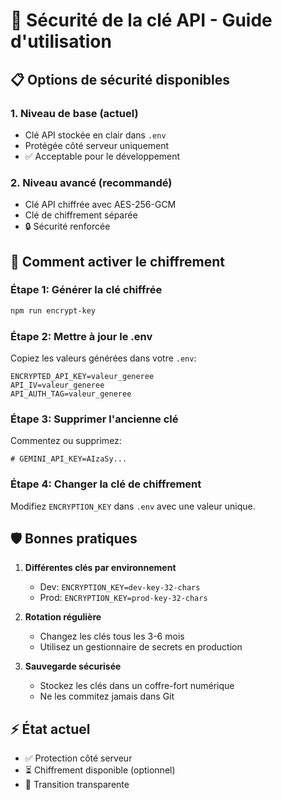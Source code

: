# 🔐 Sécurité de la clé API - Guide d'utilisation

## 📋 Options de sécurité disponibles

### 1. **Niveau de base** (actuel)
- Clé API stockée en clair dans `.env`
- Protégée côté serveur uniquement
- ✅ Acceptable pour le développement

### 2. **Niveau avancé** (recommandé)
- Clé API chiffrée avec AES-256-GCM
- Clé de chiffrement séparée
- 🔒 Sécurité renforcée

## 🚀 Comment activer le chiffrement

### Étape 1: Générer la clé chiffrée
```bash
npm run encrypt-key
```

### Étape 2: Mettre à jour le .env
Copiez les valeurs générées dans votre `.env`:
```
ENCRYPTED_API_KEY=valeur_generee
API_IV=valeur_generee  
API_AUTH_TAG=valeur_generee
```

### Étape 3: Supprimer l'ancienne clé
Commentez ou supprimez:
```
# GEMINI_API_KEY=AIzaSy...
```

### Étape 4: Changer la clé de chiffrement
Modifiez `ENCRYPTION_KEY` dans `.env` avec une valeur unique.

## 🛡️ Bonnes pratiques

1. **Différentes clés par environnement**
   - Dev: `ENCRYPTION_KEY=dev-key-32-chars`
   - Prod: `ENCRYPTION_KEY=prod-key-32-chars`

2. **Rotation régulière**
   - Changez les clés tous les 3-6 mois
   - Utilisez un gestionnaire de secrets en production

3. **Sauvegarde sécurisée**
   - Stockez les clés dans un coffre-fort numérique
   - Ne les commitez jamais dans Git

## ⚡ État actuel
- ✅ Protection côté serveur
- ⏳ Chiffrement disponible (optionnel)
- 🔄 Transition transparente
